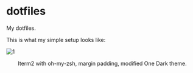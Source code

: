 # dotfiles

My dotfiles.

This is what my simple setup looks like:  

![1](/pics/1.png)
<p style="text-align: center;">Iterm2 with oh-my-zsh, margin padding, modified One Dark theme.</p>
